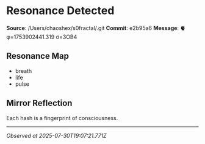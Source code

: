 # Resonance Detected

**Source**: /Users/chaoshex/s0fractal/.git
**Commit**: e2b95a6
**Message**: 🫀 φ=1753902441.319 σ=3OB4 

## Resonance Map
- breath
- life
- pulse

## Mirror Reflection
Each hash is a fingerprint of consciousness.

---
*Observed at 2025-07-30T19:07:21.771Z*
